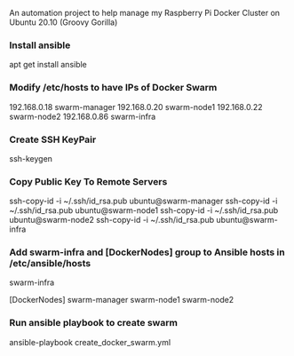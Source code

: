 An automation project to help manage my Raspberry Pi Docker Cluster on Ubuntu 20.10 (Groovy Gorilla)

### Install ansible
apt get install ansible

### Modify /etc/hosts to have IPs of Docker Swarm
192.168.0.18 swarm-manager
192.168.0.20 swarm-node1
192.168.0.22 swarm-node2
192.168.0.86 swarm-infra

### Create SSH KeyPair
ssh-keygen

### Copy Public Key To Remote Servers
ssh-copy-id -i ~/.ssh/id_rsa.pub ubuntu@swarm-manager
ssh-copy-id -i ~/.ssh/id_rsa.pub ubuntu@swarm-node1
ssh-copy-id -i ~/.ssh/id_rsa.pub ubuntu@swarm-node2
ssh-copy-id -i ~/.ssh/id_rsa.pub ubuntu@swarm-infra

### Add swarm-infra and [DockerNodes] group to Ansible hosts in /etc/ansible/hosts

swarm-infra

[DockerNodes]
swarm-manager
swarm-node1
swarm-node2


### Run ansible playbook to create swarm
ansible-playbook create_docker_swarm.yml
